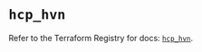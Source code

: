 # `hcp_hvn`

Refer to the Terraform Registry for docs: [`hcp_hvn`](https://registry.terraform.io/providers/hashicorp/hcp/0.80.0/docs/resources/hvn).
